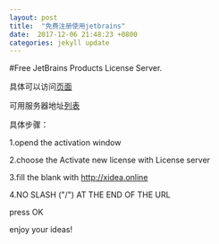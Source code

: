 ```yaml
---
layout: post
title:  "免费注册使用jetbrains"
date:  2017-12-06 21:48:23 +0800
categories: jekyll update
---
```

#Free JetBrains Products License Server.

具体可以访问[页面](http://xidea.online/)

可用服务器地址[列表](http://xidea.online/servers.html)

具体步骤：

1.opend the activation window

2.choose the Activate new license with License server

3.fill the blank with http://xidea.online

4.NO SLASH ("/") AT THE END OF THE URL

press OK

enjoy your ideas!
